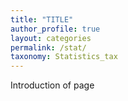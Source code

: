 ```yaml
---
title: "TITLE"
author_profile: true
layout: categories
permalink: /stat/
taxonomy: Statistics_tax
---
```

Introduction of page
